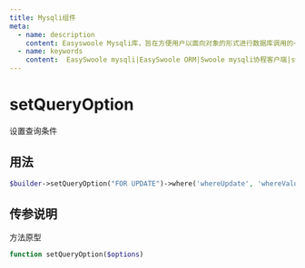 ```yaml
---
title: Mysqli组件
meta:
  - name: description
    content: Easyswoole Mysqli库，旨在方便用户以面向对象的形式进行数据库调用的一个库。并且为Orm组件等高级用法提供了基础支持
  - name: keywords
    content:  EasySwoole mysqli|EasySwoole ORM|Swoole mysqli协程客户端|swoole ORM
---
```

# setQueryOption

设置查询条件

## 用法


```php
$builder->setQueryOption("FOR UPDATE")->where('whereUpdate', 'whereValue')->update('updateTable', ['a' => 1], 2);
```

## 传参说明

方法原型
```php
function setQueryOption($options)
```